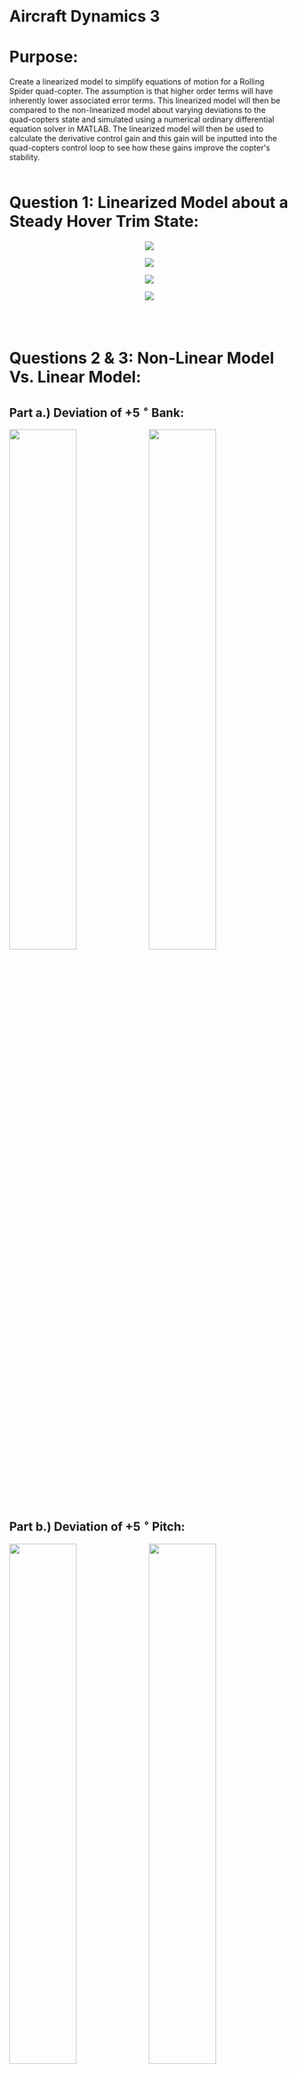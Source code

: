 # Aircraft Dynamics 3

# Purpose:
Create a linearized model to simplify equations of motion for a Rolling Spider quad-copter. The assumption is that higher order terms will have inherently lower associated error terms. This linearized model will then be compared to the non-linearized model about varying deviations to the quad-copters state and simulated using a numerical ordinary differential equation solver in MATLAB. The linearized model will then be used to calculate the derivative control gain and this gain will be inputted into the quad-copters control loop to see how these gains improve the copter's stability. 
<br /><br />

# Question 1: Linearized Model about a Steady Hover Trim State:

<p align="center">
  <img src="./Images/Aircrafthw3Page1.jpg" />
</p>

<p align="center">
  <img src="./Images/Aircrafthw3Page2.jpg" />
</p>

<p align="center">
  <img src="./Images/Aircrafthw3Page3.jpg" />
</p>
<p align="center">
  <img src="./Images/Aircrafthw3Page4.jpg" />
</p>

<br /><br />

# Questions 2 & 3: Non-Linear Model Vs. Linear Model:

## Part a.) Deviation of +5 $^{\circ}$ Bank:
<img src="./Images/LvsNLcase1.jpg" width="49%" /> <img src="./Images/Bankvs_T.jpg" width="49%"/>
<br /> <br />

## Part b.) Deviation of +5 $^{\circ}$ Pitch:
<img src="./Images/LvsNLcase2.jpg" width="49%"/> <img src="./Images/Thetavs_T.jpg" width="49%"/>
<br /> <br />

## Part c.) Deviation of +5 $^{\circ}$ Azimuth:
<img src="./Images/LvsNLcase3.jpg" width="49%"/> <img src="./Images/PsivsT.jpg" width="49%"/>
<br /> <br />

## Part d.) Deviation of $+ 0.1 \frac{rad}{s}$ Roll Rate:
<img src="./Images/LvsNLcase4.jpg" width="49%"/><img src="./Images/RollRateVsTComp.jpg" width="49%"/>
<p align="center">
  <img src="./Images/Bankvs_TCase4.jpg" width="49%"/>
</p>
<br /> <br />

## Part e.) Deviation of $+ 0.1 \frac{rad}{s}$ Pitch Rate:
<img src="./Images/LvsNLcase5.jpg" width="49%"/><img src="./Images/PRvsTComp.jpg" width="49%"/>
<p align="center">
  <img src="./Images/PitchvsTCase5.jpg" width="49%"/>
</p>
<br /> <br />

## Part f.) Deviation of $+ 0.1 \frac{rad}{s}$ Yaw Rate:
<img src="./Images/LvsNLcase6.jpg" width="49%"/><img src="./Images/YawVsTimeComp.jpg" width="49%"/>
<p align="center">
  <img src="./Images/AzimuthvsTcase6.jpg" width="49%"/>
</p>
<br /> <br />

## Question 2 Analysis:

After analyzing the plots, the results make sense. The quad copter did not change its position with changes in azimuth or yaw rate, which is what is expected as the copter is in steady hovering flight. Since the body is hovering- the body's z-axis is perpendicular to the ground (the inertial x-y plane). This means that changes in the azimuth and yaw rate only change the attitude and not its position since the forces from both gravity and the motors act in the z axis, where the z-axis doesn't not change orientation. Changes in the pitch rate, roll rate, Bank angle, and Pitch angle, however, do change the orientation of the z-axis. This gives the motors forces acting in the z-axis of the body components in the x and y inertial directions. Where the copter was in steady flight before, this change causes a force in balance as the force of the motors now only has components opposing gravity. With a smaller force acting to oppose gravity the copter descends in the positive D-direction with motion in the - N direction for positive changes in pitch and pitch rate and in the positive E-direction for positive changes in roll rate and bank. This shows how even small perturbations change the condition of the copter in steady hover, meaning a hovering state is unstable.
<br /> <br />

## Question 3 Analysis:
When comparing variations in parameters of the linear model to the non-linear model the similarities are strikingly similar. For all translational cases the trajectories mirrored closely for linear and non-linear models. The variations in the bank, pitch, and azimuth were seen to be nearly identical for all cases. Lastly the angular rates were also nearly identical. The variations seem extreme on the graphs, however this is only due to the scale being in the thousandths of radians per second. Showing there there are small differences, however the linear model is accurate especially for the small deviations that we implemented for our analysis.
<br /> <br />

# Feedback Control:

## Deviation of $+ 0.1 \frac{rad}{s}$ Roll Rate:
<img src="./Images/DistvsRoll.jpg" width="49%"/><img src="./Images/BankvsT.jpg" width="49%"/>
<p align="center">
  <img src="./Images/RollRatevsT.jpg" width="49%"/>
</p>
<br /> <br />


## Deviation of $+ 0.1 \frac{rad}{s}$ Pitch Rate:
<img src="./Images/distvsPitch.jpg" width="49%"/><img src="./Images/PitchvsT.jpg" width="49%"/>
<p align="center">
  <img src="./Images/PitchRatevT.jpg" width="49%"/>
</p>
<br /> <br />


## Deviation of $+ 0.1 \frac{rad}{s}$ Yaw Rate:
<img src="./Images/AC_3_3_f.jpg" width="49%"/><img src="./Images/AzimuthvsT.jpg" width="49%"/>
<p align="center">
  <img src="./Images/YawRatevsT.jpg" width="49%"/>
</p>
<br /> <br />

When a feedback control is implemented on the rotational rates, the trajectory of the cases with deviations in their initial roll and pitch rates reduces drastically. The feedback controls the rate at which the copter rotates, slowing the roll rate to zero in less than 0.2 seconds. This in turn had an effect of correcting the path of the copter so that it changes position much less. For the case where the yaw rate was changed, the copter still did not displace any distance as it stays fixed about its z-axis in body coordinates. The plots of the yaw rate and azimuth as a function of time shows how the control stops its rotation about this body fixed z axis, even though it has no effect on position it still had an effect on the attitude of the copter.
<br /> <br />

## Rotational Motion Comparison:

<img src="./Images/ACHW3Drone1.jpg" width="49%"/><img src="./Images/AircraftRotation.jpg" width="49%"/>
<p text-align="center"> With Control Feedback </p><p text-align="center"> Without Control Feedback </p>
<br /> 

## Translational Motion Comparison:

<img src="./Images/ACHW3Drone2.jpg" width="49%"/><img src="./Images/AircraftTranslation.jpg" width="49%"/>
<p text-align="center"> With Control Feedback </p><p text-align="center"> Without Control Feedback </p>
<br />

As can be seen from the data the rolling spider's flight lasted much longer after the control law was turned off and the derivative control law was turned on. The effect of having the variations in roll rate, pitch rate, and yaw rate controlled by a feedback showed to keep the angular position and angular rates under control for much longer, as the flight time is seen to last near 13 seconds in comparison to the case that did not have the feedback control lasting roughly 8 seconds. It can also be seen that after the complete control law was turned off the derivative control's inputs actually caused the attitude to 'teeter' back and forth for a moment, improving the stability and thus the time of flight. The feedback control did help with longer flight, however, was limited as the it only corrects changes in rates while proportional control is needed to control changes in positions and attitude (directly at least).  